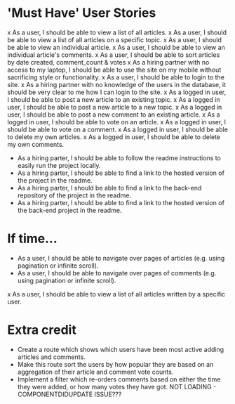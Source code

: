 # 'Must Have' User Stories

x As a user, I should be able to view a list of all articles.
x As a user, I should be able to view a list of all articles on a specific topic.
x As a user, I should be able to view an individual article.
x As a user, I should be able to view an individual article's comments.
x As a user, I should be able to sort articles by date created, comment_count & votes
x As a hiring partner with no access to my laptop, I should be able to use the site on my mobile without sacrificing style or functionality.
x As a user, I should be able to login to the site.
x As a hiring partner with no knowledge of the users in the database, it should be very clear to me how I can login to the site.
x As a logged in user, I should be able to post a new article to an existing topic.
x As a logged in user, I should be able to post a new article to a new topic.
x As a logged in user, I should be able to post a new comment to an existing article.
x As a logged in user, I should be able to vote on an article.
x As a logged in user, I should be able to vote on a comment.
x As a logged in user, I should be able to delete my own articles.
x As a logged in user, I should be able to delete my own comments.

- As a hiring parter, I should be able to follow the readme instructions to easily run the project locally.
- As a hiring parter, I should be able to find a link to the hosted version of the project in the readme.
- As a hiring parter, I should be able to find a link to the back-end repository of the project in the readme.
- As a hiring parter, I should be able to find a link to the hosted version of the back-end project in the readme.

# If time...

- As a user, I should be able to navigate over pages of articles (e.g. using pagination or infinite scroll).
- As a user, I should be able to navigate over pages of comments (e.g. using pagination or infinite scroll).

x As a user, I should be able to view a list of all articles written by a specific user.

# Extra credit

- Create a route which shows which users have been most active adding articles and comments.
- Make this route sort the users by how popular they are based on an aggregation of their article and comment vote counts.
- Implement a filter which re-orders comments based on either the time they were added, or how many votes they have got. NOT LOADING - COMPONENTDIDUPDATE ISSUE???
